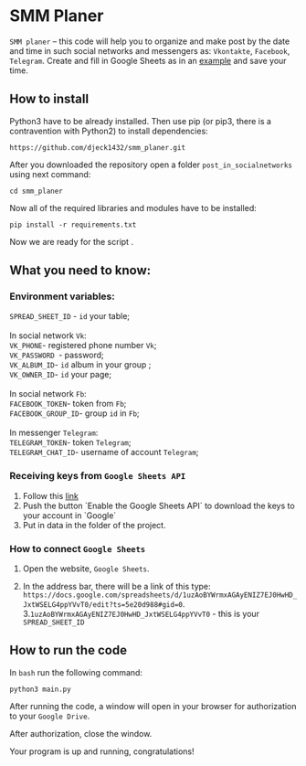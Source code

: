 # SMM Planer

`SMM planer` – this code will help you to organize and make post by the date and time in such social networks and messengers as: `Vkontakte`, `Facebook`, `Telegram`. 
Create and fill in Google Sheets as in an  <a href='https://docs.google.com/spreadsheets/d/1uzAoBYWrmxAGAyENIZ7EJ0HwHD_JxtWSELG4ppYVvT0/edit?ts=5e20d988#gid=0'>example</a> and save your time.


## How to install

Python3 have to be already installed. Then use pip (or pip3, there is a contravention with Python2) to install dependencies:
```
https://github.com/djeck1432/smm_planer.git
```
After you downloaded the repository open a folder `post_in_socialnetworks` using next command:
```
cd smm_planer
```
Now all of the required libraries and modules have to be installed:
```
pip install -r requirements.txt 
```

Now we are ready for the script .

## What you need to know: 
  ### Environment variables: 
`SPREAD_SHEET_ID` - `id` your table;
 <br>
 <br>
  In social network `Vk`:
<br>
`VK_PHONE`- registered phone number  `Vk`;
<br>
`VK_PASSWORD `-  password;
<br>
`VK_ALBUM_ID`- `id` album in your group ;
<br>
`VK_OWNER_ID`- `id` your page;
<br>
<br>
In social network `Fb`:
<br>
`FACEBOOK_TOKEN`-  token from `Fb`;
<br>
`FACEBOOK_GROUP_ID`- group `id` in `Fb`;
<br>
<br>
In messenger `Telegram`:
<br>
`TELEGRAM_TOKEN`- token `Telegram`;
<br>
`TELEGRAM_CHAT_ID`- username of account `Telegram`;
<br> 
### Receiving keys from `Google Sheets API`
<ol>
  <li>Follow this <a href='https://developers.google.com/sheets/api/quickstart/python'>link</a></li>
  <li>Push the button `Enable the Google Sheets API` to download the keys to your account in `Google`</li>
  <li>Put in data in the folder of the project.</li> 
</ol>

### How to connect `Google Sheets `

1. Open the website, `Google Sheets`.

2. In the address bar, there will be a link of this type: `https://docs.google.com/spreadsheets/d/1uzAoBYWrmxAGAyENIZ7EJ0HwHD_JxtWSELG4ppYVvT0/edit?ts=5e20d988#gid=0`.<br>
3.```1uzAoBYWrmxAGAyENIZ7EJ0HwHD_JxtWSELG4ppYVvT0``` - this is your `SPREAD_SHEET_ID`

## How to run the code

In `bash` run the following command: 
```
python3 main.py
```
After running the code, a window will open in your browser for authorization to your `Google Drive`.

After authorization, close the window.

Your program is up and running, congratulations!


